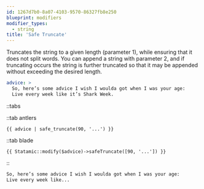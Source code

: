 ```yaml
---
id: 1267d7b0-8a07-4103-9570-86327fb8e250
blueprint: modifiers
modifier_types:
  - string
title: 'Safe Truncate'
---
```

Truncates the string to a given length (parameter 1), while ensuring that
it does not split words. You can append a string with parameter 2, and if truncating occurs the string is further truncated so that it may be appended without exceeding the desired length.

```yaml
advice: >
  So, here’s some advice I wish I woulda got when I was your age:
  Live every week like it’s Shark Week.
```

::tabs

::tab antlers
```antlers
{{ advice | safe_truncate(90, '...') }}
```
::tab blade
```blade
{{ Statamic::modify($advice)->safeTruncate([90, '...']) }}
```
::

```html
So, here’s some advice I wish I woulda got when I was your age:
Live every week like...
```
